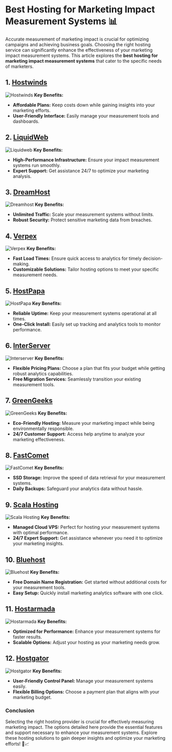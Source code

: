 # Best Hosting for Marketing Impact Measurement Systems 📊

Accurate measurement of marketing impact is crucial for optimizing campaigns and achieving business goals. Choosing the right hosting service can significantly enhance the effectiveness of your marketing impact measurement systems. This article explores the **best hosting for marketing impact measurement systems** that cater to the specific needs of marketers.

## 1. [Hostwinds](https://snipitx.com/hostwinds-jy)
![Hostwinds](https://i.imgur.com/53aSNXx.jpeg "Hostwinds Hosting")
**Key Benefits:**
- **Affordable Plans:** Keep costs down while gaining insights into your marketing efforts.
- **User-Friendly Interface:** Easily manage your measurement tools and dashboards.

## 2. [LiquidWeb](https://snipitx.com/liquidweb-jy)
![Liquidweb](https://i.imgur.com/4IvT9SC.jpeg "Liquidweb Hosting")
**Key Benefits:**
- **High-Performance Infrastructure:** Ensure your impact measurement systems run smoothly.
- **Expert Support:** Get assistance 24/7 to optimize your marketing analysis.

## 3. [DreamHost](https://snipitx.com/dreamhost-jy)
![Dreamhost](https://i.imgur.com/rXIg8ip.jpeg "Dreamhost Hosting")
**Key Benefits:**
- **Unlimited Traffic:** Scale your measurement systems without limits.
- **Robust Security:** Protect sensitive marketing data from breaches.

## 4. [Verpex](https://snipitx.com/verpex-jy)
![Verpex](https://i.imgur.com/6x5LhiS.jpeg "Verpex Hosting")
**Key Benefits:**
- **Fast Load Times:** Ensure quick access to analytics for timely decision-making.
- **Customizable Solutions:** Tailor hosting options to meet your specific measurement needs.

## 5. [HostPapa](https://snipitx.com/hostpapa-jy)
![HostPapa](https://i.imgur.com/ouDTkvl.jpeg "HostPapa Hosting")
**Key Benefits:**
- **Reliable Uptime:** Keep your measurement systems operational at all times.
- **One-Click Install:** Easily set up tracking and analytics tools to monitor performance.

## 6. [InterServer](https://snipitx.com/interserver-jy)
![Interserver](https://i.imgur.com/OM5dOEW.jpeg "Interserver Hosting")
**Key Benefits:**
- **Flexible Pricing Plans:** Choose a plan that fits your budget while getting robust analytics capabilities.
- **Free Migration Services:** Seamlessly transition your existing measurement tools.

## 7. [GreenGeeks](https://snipitx.com/greengeeks-jy)
![GreenGeeks](https://i.imgur.com/eEwuntu.jpg "GreenGeeks Hosting")
**Key Benefits:**
- **Eco-Friendly Hosting:** Measure your marketing impact while being environmentally responsible.
- **24/7 Customer Support:** Access help anytime to analyze your marketing effectiveness.

## 8. [FastComet](https://snipitx.com/fastcomet-jy)
![FastComet](https://i.imgur.com/7qgXuWp.png "FastComet Hosting")
**Key Benefits:**
- **SSD Storage:** Improve the speed of data retrieval for your measurement systems.
- **Daily Backups:** Safeguard your analytics data without hassle.

## 9. [Scala Hosting](https://snipitx.com/scala-jy)
![Scala Hosting](https://i.imgur.com/uJ5JIK3.png "Scala Web Hosting")
**Key Benefits:**
- **Managed Cloud VPS:** Perfect for hosting your measurement systems with optimal performance.
- **24/7 Expert Support:** Get assistance whenever you need it to optimize your marketing insights.

## 10. [Bluehost](https://snipitx.com/bluehost-jy)
![Bluehost](https://i.imgur.com/PasFF9E.jpeg "Bluehost Hosting")
**Key Benefits:**
- **Free Domain Name Registration:** Get started without additional costs for your measurement tools.
- **Easy Setup:** Quickly install marketing analytics software with one click.

## 11. [Hostarmada](https://snipitx.com/hostarmada-jy)
![Hostarmada](https://i.imgur.com/KFbdf3o.jpeg "Hostarmada Hosting")
**Key Benefits:**
- **Optimized for Performance:** Enhance your measurement systems for faster results.
- **Scalable Options:** Adjust your hosting as your marketing needs grow.

## 12. [Hostgator](https://snipitx.com/hostgator-jy)
![Hostgator](https://i.imgur.com/BcVkH57.jpeg "Hostgator Hosting")
**Key Benefits:**
- **User-Friendly Control Panel:** Manage your measurement systems easily.
- **Flexible Billing Options:** Choose a payment plan that aligns with your marketing budget.

### Conclusion
Selecting the right hosting provider is crucial for effectively measuring marketing impact. The options detailed here provide the essential features and support necessary to enhance your measurement systems. Explore these hosting solutions to gain deeper insights and optimize your marketing efforts! 🚀📈

